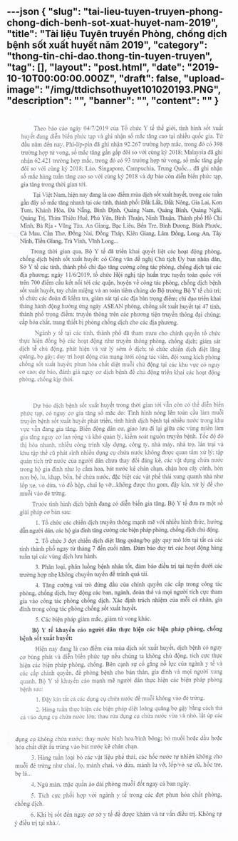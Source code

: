 ---json
{
    "slug": "tai-lieu-tuyen-truyen-phong-chong-dich-benh-sot-xuat-huyet-nam-2019",
    "title": "Tài liệu Tuyên truyền Phòng, chống dịch bệnh sốt xuất huyết năm 2019",
    "category": "thong-tin-chi-dao.thong-tin-tuyen-truyen",
    "tag": [],
    "layout": "post.html",
    "date": "2019-10-10T00:00:00.000Z",
    "draft": false,
    "upload-image": "/img/ttdichsothuyet101020193.PNG",
    "description": "",
    "banner": "",
    "__content__": ""
}
---
<p><img alt="" src="/img/ttdichsothuyet101020191.PNG" /></p>

<p><img alt="" src="/img/ttdichsothuyet101020192.PNG" /></p>

<p><img alt="" src="/img/ttdichsothuyet101020193.PNG" /></p>
